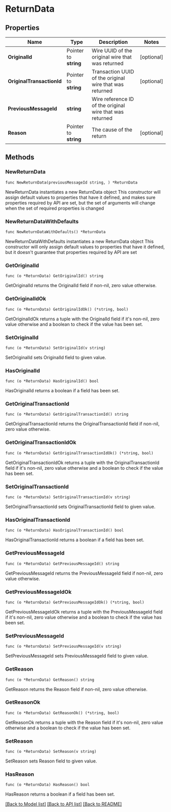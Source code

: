 # ReturnData

## Properties

Name | Type | Description | Notes
------------ | ------------- | ------------- | -------------
**OriginalId** | Pointer to **string** | Wire UUID of the original wire that was returned | [optional] 
**OriginalTransactionId** | Pointer to **string** | Transaction UUID of the original wire that was returned | [optional] 
**PreviousMessageId** | **string** | Wire reference ID of the original wire that was returned | 
**Reason** | Pointer to **string** | The cause of the return | [optional] 

## Methods

### NewReturnData

`func NewReturnData(previousMessageId string, ) *ReturnData`

NewReturnData instantiates a new ReturnData object
This constructor will assign default values to properties that have it defined,
and makes sure properties required by API are set, but the set of arguments
will change when the set of required properties is changed

### NewReturnDataWithDefaults

`func NewReturnDataWithDefaults() *ReturnData`

NewReturnDataWithDefaults instantiates a new ReturnData object
This constructor will only assign default values to properties that have it defined,
but it doesn't guarantee that properties required by API are set

### GetOriginalId

`func (o *ReturnData) GetOriginalId() string`

GetOriginalId returns the OriginalId field if non-nil, zero value otherwise.

### GetOriginalIdOk

`func (o *ReturnData) GetOriginalIdOk() (*string, bool)`

GetOriginalIdOk returns a tuple with the OriginalId field if it's non-nil, zero value otherwise
and a boolean to check if the value has been set.

### SetOriginalId

`func (o *ReturnData) SetOriginalId(v string)`

SetOriginalId sets OriginalId field to given value.

### HasOriginalId

`func (o *ReturnData) HasOriginalId() bool`

HasOriginalId returns a boolean if a field has been set.

### GetOriginalTransactionId

`func (o *ReturnData) GetOriginalTransactionId() string`

GetOriginalTransactionId returns the OriginalTransactionId field if non-nil, zero value otherwise.

### GetOriginalTransactionIdOk

`func (o *ReturnData) GetOriginalTransactionIdOk() (*string, bool)`

GetOriginalTransactionIdOk returns a tuple with the OriginalTransactionId field if it's non-nil, zero value otherwise
and a boolean to check if the value has been set.

### SetOriginalTransactionId

`func (o *ReturnData) SetOriginalTransactionId(v string)`

SetOriginalTransactionId sets OriginalTransactionId field to given value.

### HasOriginalTransactionId

`func (o *ReturnData) HasOriginalTransactionId() bool`

HasOriginalTransactionId returns a boolean if a field has been set.

### GetPreviousMessageId

`func (o *ReturnData) GetPreviousMessageId() string`

GetPreviousMessageId returns the PreviousMessageId field if non-nil, zero value otherwise.

### GetPreviousMessageIdOk

`func (o *ReturnData) GetPreviousMessageIdOk() (*string, bool)`

GetPreviousMessageIdOk returns a tuple with the PreviousMessageId field if it's non-nil, zero value otherwise
and a boolean to check if the value has been set.

### SetPreviousMessageId

`func (o *ReturnData) SetPreviousMessageId(v string)`

SetPreviousMessageId sets PreviousMessageId field to given value.


### GetReason

`func (o *ReturnData) GetReason() string`

GetReason returns the Reason field if non-nil, zero value otherwise.

### GetReasonOk

`func (o *ReturnData) GetReasonOk() (*string, bool)`

GetReasonOk returns a tuple with the Reason field if it's non-nil, zero value otherwise
and a boolean to check if the value has been set.

### SetReason

`func (o *ReturnData) SetReason(v string)`

SetReason sets Reason field to given value.

### HasReason

`func (o *ReturnData) HasReason() bool`

HasReason returns a boolean if a field has been set.


[[Back to Model list]](../README.md#documentation-for-models) [[Back to API list]](../README.md#documentation-for-api-endpoints) [[Back to README]](../README.md)


